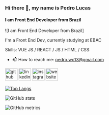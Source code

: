 ### Hi there 👋, my name is Pedro Lucas
#### I am Front End Developer from Brazil
![I am Front End Developer from Brazil]

I'm a Front End Dev, currently studying at EBAC

Skills: VUE JS / REACT / JS / HTML / CSS

- 📫 How to reach me: pedro.wo13@gmail.com 


[<img src='https://cdn.jsdelivr.net/npm/simple-icons@3.0.1/icons/github.svg' alt='github' height='40'>](https://github.com/pedroluccs)  [<img src='https://cdn.jsdelivr.net/npm/simple-icons@3.0.1/icons/linkedin.svg' alt='linkedin' height='40'>](https://www.linkedin.com/in/pedroluccs/)  [<img src='https://cdn.jsdelivr.net/npm/simple-icons@3.0.1/icons/instagram.svg' alt='instagram' height='40'>](https://www.instagram.com/pedrolucaskywalker/)  [<img src='https://cdn.jsdelivr.net/npm/simple-icons@3.0.1/icons/icloud.svg' alt='website' height='40'>](https://pedroluccs.github.io/)  

[![Top Langs](https://github-readme-stats.vercel.app/api/top-langs/?username=pedroluccs)](https://github.com/anuraghazra/github-readme-stats)

![GitHub stats](https://github-readme-stats.vercel.app/api?username=pedroluccs&show_icons=true)  

![GitHub metrics](https://metrics.lecoq.io/pedroluccs)  



<!---
pedroluccs/pedroluccs is a ✨ special ✨ repository because its `README.md` (this file) appears on your GitHub profile.
You can click the Preview link to take a look at your changes.
--->
